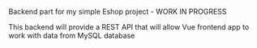 Backend part for my simple Eshop project - WORK IN PROGRESS

This backend will provide a REST API that will allow Vue frontend app to work with data from MySQL database